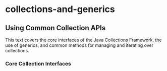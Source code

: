 # collections-and-generics

## Using Common Collection APIs
This text covers the core interfaces of the Java Collections Framework, the use of generics, and common methods for managing and iterating over collections.

### Core Collection Interfaces


